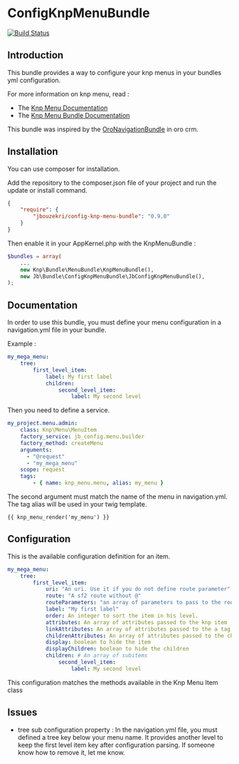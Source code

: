 ConfigKnpMenuBundle
===================

[![Build Status](https://travis-ci.org/jbouzekri/ConfigKnpMenuBundle.svg?branch=master)](https://travis-ci.org/jbouzekri/ConfigKnpMenuBundle)

Introduction
------------

This bundle provides a way to configure your knp menus in your bundles yml configuration.

For more information on knp menu, read :
* The [Knp Menu Documentation](https://github.com/KnpLabs/KnpMenu/blob/master/README.markdown)
* The [Knp Menu Bundle Documentation](https://github.com/KnpLabs/KnpMenuBundle/blob/master/README.md)

This bundle was inspired by the [OroNavigationBundle](https://github.com/orocrm/platform/tree/master/src/Oro/Bundle/NavigationBundle) in oro crm.

Installation
------------

You can use composer for installation.

Add the repository to the composer.json file of your project and run the update or install command.

``` json
{
    "require": {
        "jbouzekri/config-knp-menu-bundle": "0.9.0"
    }
}
```

Then enable it in your AppKernel.php with the KnpMenuBundle :
``` php
$bundles = array(
    ...
    new Knp\Bundle\MenuBundle\KnpMenuBundle(),
    new Jb\Bundle\ConfigKnpMenuBundle\JbConfigKnpMenuBundle(),
);
```

Documentation
-------------

In order to use this bundle, you must define your menu configuration in a navigation.yml file in your bundle.

Example :
``` yml
my_mega_menu:
    tree:
        first_level_item:
            label: My first label
            children:
                second_level_item:
                    label: My second level
```

Then you need to define a service.
``` yml
my_project.menu.admin:
    class: Knp\Menu\MenuItem
    factory_service: jb_config.menu.builder
    factory_method: createMenu
    arguments:
      - "@request"
      - "my_mega_menu"
    scope: request
    tags:
        - { name: knp_menu.menu, alias: my_menu }
```

The second argument must match the name of the menu in navigation.yml.
The tag alias will be used in your twig template.

``` twig
{{ knp_menu_render('my_menu') }}
```

Configuration
-------------

This is the available configuration definition for an item.

``` yml
my_mega_menu:
    tree:
        first_level_item:
            uri: "An uri. Use it if you do not define route parameter"
            route: "A sf2 route without @"
            routeParameters: "an array of parameters to pass to the route"
            label: "My first label"
            order: An integer to sort the item in his level.
            attributes: An array of attributes passed to the knp item
            linkAttributes: An array of attributes passed to the a tag
            childrenAttributes: An array of attributes passed to the chidlren block
            display: boolean to hide the item
            displayChildren: boolean to hide the children
            children: # An array of subitems
                second_level_item:
                    label: My second level
```

This configuration matches the methods available in the Knp Menu Item class

Issues
------

* tree sub configuration property :
In the navigation.yml file, you must defined a tree key below your menu name. It provides another level to keep the first level item key after configuration parsing.
If someone know how to remove it, let me know.

